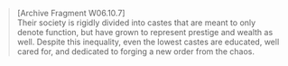 >[Archive Fragment W06.10.7]\
Their society is rigidly divided into castes that are meant to only denote function, but have grown to represent prestige and wealth as well. Despite this inequality, even the lowest castes are educated, well cared for, and dedicated to forging a new order from the chaos.
